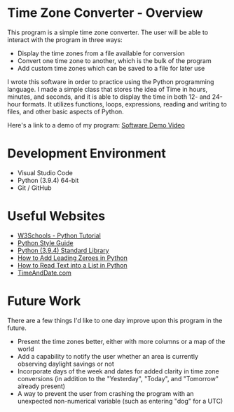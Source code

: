 # Time Zone Converter - Overview

This program is a simple time zone converter. The user will be able to interact with the program in three ways:

* Display the time zones from a file available for conversion
* Convert one time zone to another, which is the bulk of the program
* Add custom time zones which can be saved to a file for later use

I wrote this software in order to practice using the Python programming language. I made a simple class that stores the idea of Time in hours, minutes, and seconds, and it is able to display the time in both 12- and 24-hour formats. It utilizes functions, loops, expressions, reading and writing to files, and other basic aspects of Python.

Here's a link to a demo of my program: [Software Demo Video](https://youtu.be/IxjR7FRn6eI)

# Development Environment

* Visual Studio Code
* Python (3.9.4) 64-bit
* Git / GitHub

# Useful Websites

* [W3Schools - Python Tutorial](https://www.w3schools.com/python/default.asp)
* [Python Style Guide](https://www.python.org/dev/peps/)
* [Python (3.9.4) Standard Library](https://docs.python.org/3/library/)
* [How to Add Leading Zeroes in Python](https://www.kite.com/python/answers/how-to-add-leading-zeros-to-a-number-in-python)
* [How to Read Text into a List in Python](https://www.kite.com/python/answers/how-to-read-a-text-file-into-a-list-in-python)
* [TimeAndDate.com](https://www.timeanddate.com/)

# Future Work

There are a few things I'd like to one day improve upon this program in the future.

* Present the time zones better, either with more columns or a map of the world
* Add a capability to notify the user whether an area is currently observing daylight savings or not
* Incorporate days of the week and dates for added clarity in time zone conversions (in addition to the "Yesterday", "Today", and "Tomorrow" already present)
* A way to prevent the user from crashing the program with an unexpected non-numerical variable (such as entering "dog" for a UTC)
